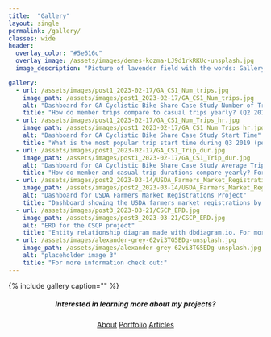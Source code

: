 ```yaml
---
title:  "Gallery"
layout: single
permalink: /gallery/
classes: wide
header:
  overlay_color: "#5e616c"
  overlay_image: /assets/images/denes-kozma-LJ9d1rkRKUc-unsplash.jpg
  image_description: "Picture of lavender field with the words: Gallery. Photo by Denes Kozma on Unsplash"

gallery:
  - url: /assets/images/post1_2023-02-17/GA_CS1_Num_trips.jpg
    image_path: /assets/images/post1_2023-02-17/GA_CS1_Num_trips.jpg
    alt: "Dashboard for GA Cyclistic Bike Share Case Study Number of Trips"
    title: "How do member trips compare to casual trips yearly? (Q2 2019 - Q1 2020) For more information check out the Cyclistic Bike Share Case Study."
  - url: /assets/images/post1_2023-02-17/GA_CS1_Num_Trips_hr.jpg
    image_path: /assets/images/post1_2023-02-17/GA_CS1_Num_Trips_hr.jpg
    alt: "Dashboard for GA Cyclistic Bike Share Case Study Start Time"
    title: "What is the most popular trip start time during Q3 2019 (peak months) for members and casual riders? For more information check out  the Cyclistic Bike Share Case Study."
  - url: /assets/images/post1_2023-02-17/GA_CS1_Trip_dur.jpg
    image_path: /assets/images/post1_2023-02-17/GA_CS1_Trip_dur.jpg
    alt: "Dashboard for GA Cyclistic Bike Share Case Study Average Trip Durations"
    title: "How do member and casual trip durations compare yearly? For more information check out the Cyclistic Bike Share Case Study."
  - url: /assets/images/post2_2023-03-14/USDA_Farmers_Market_Registrations_Post-Pandemic.jpg
    image_path: /assets/images/post2_2023-03-14/USDA_Farmers_Market_Registrations_Post-Pandemic.jpg
    alt: "Dashboard for USDA Farmers Market Registrations Project"
    title: "Dashboard showing the USDA farmers market registrations by year. For more information check out the USDA Farmers Market Registrations Project."
  - url: /assets/images/post3_2023-03-21/CSCP_ERD.jpg
    image_path: /assets/images/post3_2023-03-21/CSCP_ERD.jpg
    alt: "ERD for the CSCP project"
    title: "Entity relationship diagram made with dbdiagram.io. For more information check out the California Safe Cosmetics Program (CSCP) Relational Database Part I"
  - url: /assets/images/alexander-grey-62vi3TG5EDg-unsplash.jpg
    image_path: /assets/images/alexander-grey-62vi3TG5EDg-unsplash.jpg
    alt: "placeholder image 3"
    title: "For more information check out:"
---
```


{% include gallery caption="" %}

<h5 style="text-align: center;">Interested in learning more about my projects?</h5>
<center><a href="https://hjkissinger.github.io/about/" class="btn btn--inverse .btn--x-large">About</a>
<a href="https://hjkissinger.github.io/portfolio/" class="btn btn--inverse .btn--x-large" >Portfolio</a>
<a href="https://hjkissinger.github.io/articles" class="btn btn--inverse .btn--x-large">Articles</a></center>

